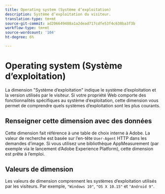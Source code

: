 ```yaml
---
title: Operating system (Système d’exploitation)
description: Système d’exploitation du visiteur.
translation-type: tm+mt
source-git-commit: ad206649488a1a2dead717cdfe53f4c630ba3f3b
workflow-type: tm+mt
source-wordcount: '104'
ht-degree: 6%

---
```



# Operating system (Système d’exploitation)

La dimension &quot;Système d’exploitation&quot; indique le système d’exploitation et la version utilisés par le visiteur. Si votre propriété Web comporte des fonctionnalités spécifiques au système d’exploitation, cette dimension vous permet de comprendre quels systèmes d’exploitation sont les plus courants.

## Renseigner cette dimension avec des données

Cette dimension fait référence à une table de choix interne à Adobe. La valeur de recherche est basée sur l’en-tête `User-Agent` HTTP dans les demandes d’image. Si vous utilisez une bibliothèque AppMeasurement (par exemple via le lancement d’Adobe Experience Platform), cette dimension est prête à l’emploi.

## Valeurs de dimension

Les valeurs de dimension comprennent les systèmes d’exploitation utilisés par les visiteurs. Par exemple, `"Windows 10"`, `"OS X 10.15"` et `"Android 9"`.
